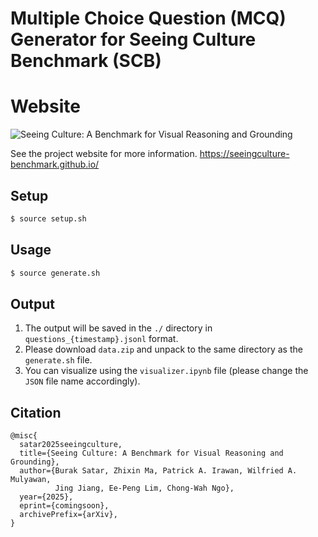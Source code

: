 # Multiple Choice Question (MCQ) Generator for Seeing Culture Benchmark (SCB)

# Website

![Seeing Culture: A Benchmark for Visual Reasoning and Grounding](https://seeingculture-benchmark.github.io/static/images/teaser.png "Teaser")

See the project website for more information.
https://seeingculture-benchmark.github.io/

## Setup

```bash
$ source setup.sh
```

## Usage

```bash
$ source generate.sh
```

## Output

1. The output will be saved in the `./` directory in `questions_{timestamp}.jsonl` format.
2. Please download `data.zip` and unpack to the same directory as the `generate.sh` file.
3. You can visualize using the `visualizer.ipynb` file (please change the `JSON` file name accordingly).

## Citation
```
@misc{
  satar2025seeingculture,
  title={Seeing Culture: A Benchmark for Visual Reasoning and Grounding}, 
  author={Burak Satar, Zhixin Ma, Patrick A. Irawan, Wilfried A. Mulyawan,
          Jing Jiang, Ee-Peng Lim, Chong-Wah Ngo},
  year={2025},
  eprint={comingsoon},
  archivePrefix={arXiv},
}
```
